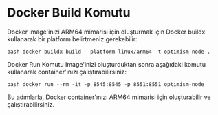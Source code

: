 # Docker Build Komutu
Docker image'inizi ARM64 mimarisi için oluşturmak için Docker buildx kullanarak bir platform belirtmeniz gerekebilir:

```bash docker buildx build --platform linux/arm64 -t optimism-node . ``` 

Docker Run Komutu
Image'inizi oluşturduktan sonra aşağıdaki komutu kullanarak container'ınızı çalıştırabilirsiniz:

```bash docker run --rm -it -p 8545:8545 -p 8551:8551 optimism-node ```

Bu adımlarla, Docker container'ınızı ARM64 mimarisi için oluşturabilir ve çalıştırabilirsiniz.
